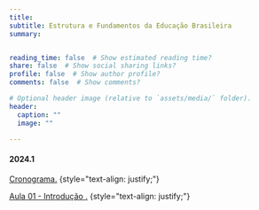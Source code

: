 ```yaml
---
title: 
subtitle: Estrutura e Fundamentos da Educação Brasileira
summary: 


reading_time: false  # Show estimated reading time?
share: false  # Show social sharing links?
profile: false  # Show author profile?
comments: false  # Show comments?

# Optional header image (relative to `assets/media/` folder).
header:
  caption: ""
  image: ""

---
```


#### **2024.1**

<a href="https://drive.google.com/file/d/1M1ryDCHuFYr9rD6WbTS45OTQPu754cvQ/view?usp=sharing"> Cronograma.</a>
{style="text-align: justify;"}

<a href="https://docs.google.com/document/d/1AMqZEA-PCgrzeF5y6vxIFCnmU_Drn8GV/edit?usp=sharing&ouid=105922777432800571653&rtpof=true&sd=true"> Aula 01 - Introdução .</a>
{style="text-align: justify;"}

